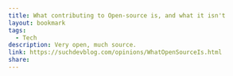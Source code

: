 ```yaml
---
title: What contributing to Open-source is, and what it isn't
layout: bookmark
tags:
  - Tech
description: Very open, much source.
link: https://suchdevblog.com/opinions/WhatOpenSourceIs.html
share:
---
```


